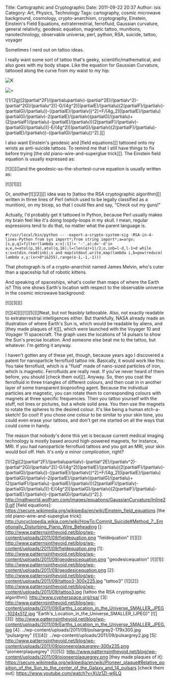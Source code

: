 Title: Cartographic and Cryptographic
Date: 2011-09-22 20:37
Author: isis
Category: Art, Physics, Technology
Tags: cartography, cosmic microwave background, cosmology, crypto-anarchism, cryptography, Einstein, Einstein's Field Equations, extraterrestrial, ferrofluid, Gaussian curvature, general relativity, geodesic equation, magnetic tattoo, munitions, nanotechnology, observable universe, perl, python, RSA, suicide, tattoo, voyager

Sometimes I nerd out on tattoo ideas.

I really want some sort of tattoo that's geeky, scientific/mathematical,
and also goes with my body shape. Like the equation for Gaussian
Curvature, tattooed along the curve from my waist to my hip:

![K][]

![=][]

![1/(2g)[2(partial\^2F)/(partialupartialv)-(partial\^2E)/(partialv\^2)-(partial\^2G)/(partialu\^2)]-G/(4g\^2)[(partialE)/(partialu)(2(partialF)/(partialv)-(partialG)/(partialu))-((partialE)/(partialv))\^2]+F/(4g\_2)[(partialE)/(partialu)(partialG)/(partialv)-2(partialE)/(partialv)(partialG)/(partialu)+(2(partialF)/(partialu)-(partialE)/(partialv))(2(partialF)/(partialv)-(partialG)/(partialu))]-E/(4g\^2)[(partialG)/(partialv)(2(partialF)/(partialu)-(partialE)/(partialv))-((partialG)/(partialu))\^2].][]

I also want Einstein's geodesic and [field equations][] tattooed onto my
wrists as anti-suicide tattoos. To remind me that I still have things to
fix before trying [the old piano-wire-and-superglue trick][]. The
Einstein field equation is usually expressed as:

[![][]][]and the geodesic-as-the-shortest-curve equation is usually
written as:

[![][1]][]

Or, another[![][2]][] idea was to [tattoo the RSA cryptographic
algorithm][] written in three lines of Perl (which used to be legally
classified as a munition), on my bicep, so that I could flex and say,
"Check out my guns!"

Actually, I'd probably get it tattooed in Python, because Perl usually
makes my brain feel like it's doing loopdy-loops in my skull. I mean,
regular expressions tend to do that, no matter what the parent language
is.

`#!/usr/local/bin/python -- -export-a-crypto-system-sig -RSA-in-4-lines-Python from sys import*;from string import*;a=argv;[s,p,q]=filter(lambda x:x[:1]!= '-',a);d='-d'in a;e,n=atol(p,16),atol(q,16);l=(len(q)+1)/2;o,inb=l-d,l-1+d while s:s=stdin.read(inb);s and map(stdout.write,map(lambda i,b=pow(reduce( lambda x,y:(x<>8*i&255),range(o-1,-1,-1)))`

That photograph is of a crypto-anarchist named James Melvin, who's cuter
than a spaceship full of robotic kittens.

And speaking of spaceships, what's cooler than maps of where the Earth
is? This one shows Earth's location with respect to the observable
universe in the cosmic microwave background:

[![][3]][]

[![][4]][][![][5]][]Neat, but not feasibly tattooable. Also, not exactly
readable to extraterrestrial intelligences either. But thankfully, NASA
already made an illustration of where Earth's Sun is, which would be
readable by aliens, and [they made plaques of it][], which were launched
with the Voyager 10 and Voyager 11 spacecraft. The graph uses the
locations of 14 pulsars to show the Sun's precise location. And someone
else beat me to the tattoo, but whatever. I'm getting it anyway.

I haven't gotten any of these yet, though, because years ago I
discovered a patent for nanoparticle ferrofluid tattoo ink. Basically,
it would work like this: You take ferrofluid, which is a "fluid" made of
nano-sized particles of iron, which is magnetic. Ferrofluids are really
neat. If you've never heard of them before, you should [check them
out][]. Anyway. So, then you coat the ferrofluid in three triangles of
different colours, and then coat in in another layer of some transparent
bioproofing agent. Because the individual particles are magnetic, you
can rotate them to corresponding colours with magnets at three specific
frequencies. Then you tattoo yourself with the stuff, not lines or
pictures, but a whole solid area. You then use the magnets to rotate the
spheres to the desired colour. It's like being a human etch-a-sketch! So
cool! If you chose one colour to be similar to your skin tone, you could
even erase your tattoos, and don't get me started on all the ways that
could come in handy.

The reason that nobody's done this yet is because current medical
imaging technology is mostly based around high-powered magnets, for
instance, MRI. If you had nanoparticle ferrofluid tattoos and you got an
MRI, your skin would boil off. Heh. It's *only a minor complication*,
right?

  [K]: http://mathworld.wolfram.com/images/equations/GaussianCurvature/Inline18.gif
  [=]: http://mathworld.wolfram.com/images/equations/GaussianCurvature/Inline19.gif
  [1/(2g)[2(partial\^2F)/(partialupartialv)-(partial\^2E)/(partialv\^2)-(partial\^2G)/(partialu\^2)]-G/(4g\^2)[(partialE)/(partialu)(2(partialF)/(partialv)-(partialG)/(partialu))-((partialE)/(partialv))\^2]+F/(4g\_2)[(partialE)/(partialu)(partialG)/(partialv)-2(partialE)/(partialv)(partialG)/(partialu)+(2(partialF)/(partialu)-(partialE)/(partialv))(2(partialF)/(partialv)-(partialG)/(partialu))]-E/(4g\^2)[(partialG)/(partialv)(2(partialF)/(partialu)-(partialE)/(partialv))-((partialG)/(partialu))\^2].]:
    http://mathworld.wolfram.com/images/equations/GaussianCurvature/Inline20.gif
  [field equations]: https://secure.wikimedia.org/wikipedia/en/wiki/Einstein_field_equations
  [the old piano-wire-and-superglue trick]: http://uncyclopedia.wikia.com/wiki/HowTo:Commit_Suicide#Method_7:_Emotionally_Disturbing_Piano_Wire_Beheading
  []: http://www.patternsinthevoid.net/blog/wp-content/uploads/2011/09/fieldequation.png
    "fieldequation"
  [![][]]: http://www.patternsinthevoid.net/blog/wp-content/uploads/2011/09/fieldequation.png
  [1]: http://www.patternsinthevoid.net/blog/wp-content/uploads/2011/09/geodesicequation.png
    "geodesicequation"
  [![][1]]: http://www.patternsinthevoid.net/blog/wp-content/uploads/2011/09/geodesicequation.png
  [2]: http://www.patternsinthevoid.net/blog/wp-content/uploads/2011/09/tattoo3-300x225.jpg
    "tattoo3"
  [![][2]]: http://www.patternsinthevoid.net/blog/wp-content/uploads/2011/09/tattoo3.jpg
  [tattoo the RSA cryptographic algorithm]: http://www.cypherspace.org/rsa/
  [3]: http://www.patternsinthevoid.net/blog/wp-content/uploads/2011/09/Earths_Location_in_the_Universe_SMALLER_JPEG-1024x512.jpg
    "Earth's_Location_in_the_Universe_SMALLER_(JPEG)"
  [![][3]]: http://www.patternsinthevoid.net/blog/wp-content/uploads/2011/09/Earths_Location_in_the_Universe_SMALLER_JPEG.jpg
  [4]: ../wp-content/uploads/2011/09/pulsargrey2-179x300.jpg
    "pulsargrey"
  [![][4]]: ../wp-content/uploads/2011/09/pulsargrey2.jpg
  [5]: http://www.patternsinthevoid.net/blog/wp-content/uploads/2011/09/pioneerplaquegrey-300x235.png
    "pioneerplaquegrey"
  [![][5]]: http://www.patternsinthevoid.net/blog/wp-content/uploads/2011/09/pioneerplaquegrey.png
  [they made plaques of it]: https://secure.wikimedia.org/wikipedia/en/wiki/Pioneer_plaque#Relative_position_of_the_Sun_to_the_center_of_the_Galaxy_and_14_pulsars
  [check them out]: https://www.youtube.com/watch?v=XUz1ZI-w6LQ
